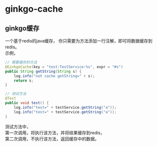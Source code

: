 # ginkgo-cache
## ginkgo缓存
一个基于redis的java缓存， 你只需要为方法添加一行注解，即可将数据缓存到redis。<br/>
示例， 
```Java
// 需要缓存的方法 
@GinkgoCache(key = "test:TestService:%s", expr = "#s")
public String getString(String s) {
	log.info("not cache getString=" + s);
	return s;
}

// 测试方法
@Test
public void test() {
	log.info("test=" + testService.getString("a"));
	log.info("test=" + testService.getString("a"));
}
```
测试方法中， <br/>
第一次调用，将执行该方法，并将结果缓存到redis， <br/>
第二次调用，不执行该方法，返回缓存中的数据。
